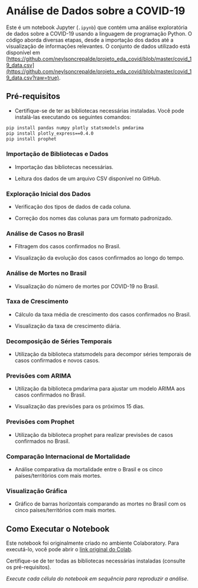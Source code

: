 # Análise de Dados sobre a COVID-19

Este é um notebook Jupyter (`.ipynb`) que contém uma análise exploratória de dados sobre a COVID-19 usando a linguagem de programação Python. O código aborda diversas etapas, desde a importação dos dados até a visualização de informações relevantes. O conjunto de dados utilizado está disponível em [https://github.com/neylsoncrepalde/projeto_eda_covid/blob/master/covid_19_data.csv](https://github.com/neylsoncrepalde/projeto_eda_covid/blob/master/covid_19_data.csv?raw=true).

## Pré-requisitos

- Certifique-se de ter as bibliotecas necessárias instaladas. Você pode instalá-las executando os seguintes comandos:

```bash
pip install pandas numpy plotly statsmodels pmdarima
pip install plotly_express==0.4.0
pip install prophet

```

### Importação de Bibliotecas e Dados

- Importação das bibliotecas necessárias.

- Leitura dos dados de um arquivo CSV disponível no GitHub.

### Exploração Inicial dos Dados

- Verificação dos tipos de dados de cada coluna.

- Correção dos nomes das colunas para um formato padronizado.

### Análise de Casos no Brasil

- Filtragem dos casos confirmados no Brasil.

- Visualização da evolução dos casos confirmados ao longo do tempo.

### Análise de Mortes no Brasil

- Visualização do número de mortes por COVID-19 no Brasil.

### Taxa de Crescimento

- Cálculo da taxa média de crescimento dos casos confirmados no Brasil.

- Visualização da taxa de crescimento diária.

### Decomposição de Séries Temporais

- Utilização da biblioteca statsmodels para decompor séries temporais de casos confirmados e novos casos.

### Previsões com ARIMA

- Utilização da biblioteca pmdarima para ajustar um modelo ARIMA aos casos confirmados no Brasil.

- Visualização das previsões para os próximos 15 dias.

### Previsões com Prophet

- Utilização da biblioteca prophet para realizar previsões de casos confirmados no Brasil.

### Comparação Internacional de Mortalidade

- Análise comparativa da mortalidade entre o Brasil e os cinco países/territórios com mais mortes.

### Visualização Gráfica

- Gráfico de barras horizontais comparando as mortes no Brasil com os cinco países/territórios com mais mortes.

## Como Executar o Notebook

Este notebook foi originalmente criado no ambiente Colaboratory. Para executá-lo, você pode abrir o [link original do Colab](https://colab.research.google.com/drive/1Q4znUmPJLbMwBJcsgLxTEwvknbhF9yGY?usp=drive_link).

Certifique-se de ter todas as bibliotecas necessárias instaladas (consulte os pré-requisitos).

_Execute cada célula do notebook em sequência para reproduzir a análise_.
